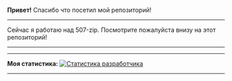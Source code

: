 **Привет!** Спасибо что посетил мой репозиторий! 

--------------------------------------------------------

Сейчас я работаю над 507-zip. Посмотрите пожалуйста внизу на этот репозиторий!

--------------------------------------------------------


--------------------------------------------------------

**Моя статистика:**
[![Статистика разработчика](https://github-readme-stats.vercel.app/api?username=ffghhjjhkhjkhjkhjkhkj&show_icons=true&theme=radical)](https://github.com/ffghhjjhkhjkhjkhjkhkj)

--------------------------------------------------------
